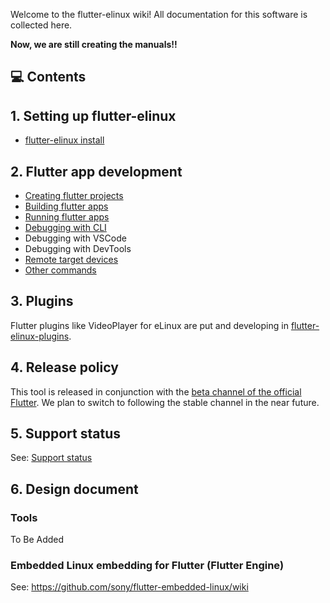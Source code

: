 Welcome to the flutter-elinux wiki! All documentation for this software is collected here.

**Now, we are still creating the manuals!!**

## 💻 Contents
## 1. Setting up flutter-elinux
- [flutter-elinux install](https://github.com/sony/flutter-elinux/wiki/flutter-elinux-install)

## 2. Flutter app development
- [Creating flutter projects](https://github.com/sony/flutter-elinux/wiki/Creating-flutter-projects)
- [Building flutter apps](https://github.com/sony/flutter-elinux/wiki/Building-flutter-apps)
- [Running flutter apps](https://github.com/sony/flutter-elinux/wiki/Running-flutter-apps)
- [Debugging with CLI](https://github.com/sony/flutter-elinux/wiki/Debugging-with-CLI)
- Debugging with VSCode
- Debugging with DevTools
- [Remote target devices](https://github.com/sony/flutter-elinux/wiki/Remote-target-devices)
- [Other commands](https://github.com/sony/flutter-elinux/wiki/Other-commands)

## 3. Plugins
Flutter plugins like VideoPlayer for eLinux are put and developing in [flutter-elinux-plugins](https://github.com/sony/flutter-elinux-plugins).

## 4. Release policy
This tool is released in conjunction with the [beta channel of the official Flutter](https://flutter.dev/docs/development/tools/sdk/releases?tab=linux). We plan to switch to following the stable channel in the near future.

## 5. Support status
See: [Support status](https://github.com/sony/flutter-elinux/wiki/Support-status)

## 6. Design document
### Tools
To Be Added

### Embedded Linux embedding for Flutter (Flutter Engine)
See: https://github.com/sony/flutter-embedded-linux/wiki

